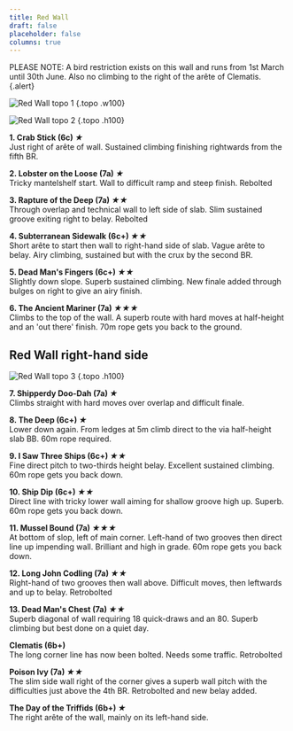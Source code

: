 ```yaml
---
title: Red Wall
draft: false
placeholder: false
columns: true
---
```



PLEASE NOTE: A bird restriction exists on this wall and runs from 1st March until 30th June. Also no climbing to the right of the arête of Clematis.
{.alert}

![Red Wall topo 1](/img/north-wales/border-region/llanymynech/red.gif)
{.topo .w100}

![Red Wall topo 2](/img/north-wales/border-region/llanymynech/Red-LH-copy.jpg)
{.topo .h100}

**1. Crab Stick (6c) *★***  
Just right of arête of wall. Sustained climbing finishing rightwards from the fifth BR.

**2. Lobster on the Loose (7a) *★***  
Tricky mantelshelf start. Wall to difficult ramp and steep finish. Rebolted

**3. Rapture of the Deep (7a) *★★***  
Through overlap and technical wall to left side of slab. Slim sustained groove exiting right to belay. Rebolted

**4. Subterranean Sidewalk (6c+) *★★***  
Short arête to start then wall to right-hand side of slab. Vague arête to belay. Airy climbing, sustained but with the crux by the second BR.

**5. Dead Man's Fingers (6c+) *★★***  
Slightly down slope. Superb sustained climbing. New finale added through bulges on right to give an airy finish.

**6. The Ancient Mariner (7a) *★★★***  
Climbs to the top of the wall. A superb route with hard moves at half-height and an 'out there' finish. 70m rope gets you back to the ground.

## Red Wall right-hand side

![Red Wall topo 3](/img/north-wales/border-region/llanymynech/Red-Wall-RH-copy.jpg)
{.topo .h100}

**7. Shipperdy Doo-Dah (7a) *★***  
Climbs straight with hard moves over overlap and difficult finale.

**8. The Deep (6c+) *★***  
Lower down again. From ledges at 5m climb direct to the via half-height slab BB. 60m rope required.

**9. I Saw Three Ships (6c+) *★★***  
Fine direct pitch to two-thirds height belay. Excellent sustained climbing. 60m rope gets you back down.


**10. Ship Dip (6c+) *★★***  
Direct line with tricky lower wall aiming for shallow groove high up. Superb. 60m rope gets you back down.

**11. Mussel Bound (7a) *★★★***  
At bottom of slop, left of main corner. Left-hand of two grooves then direct line up impending wall. Brilliant and high in grade. 60m rope gets you back down.

**12. Long John Codling (7a) *★★***  
Right-hand of two grooves then wall above. Difficult moves, then leftwards and up to belay. Retrobolted

**13. Dead Man's Chest (7a) *★★***  
Superb diagonal of wall requiring 18 quick-draws and an 80. Superb climbing but best done on a quiet day.

**Clematis (6b+)**  
The long corner line has now been bolted. Needs some traffic. Retrobolted

**Poison Ivy (7a) *★★***  
The slim side wall right of the corner gives a superb wall pitch with the difficulties just above the 4th BR. Retrobolted and new belay added.

**The Day of the Triffids (6b+) *★***  
The right arête of the wall, mainly on its left-hand side.
